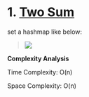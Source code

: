 # 1. [Two Sum](https://leetcode.com/problems/two-sum/)
 set a hashmap like below:

> [![](https://static.wixstatic.com/media/d6c009_5d222ede0745481d961aa480955bf7c2~mv2.png/v1/fill/w_740,h_260,al_c,q_95/d6c009_5d222ede0745481d961aa480955bf7c2~mv2.webp)](https://www.code-recipe.com/post/two-sum) 

**Complexity Analysis**

Time Complexity: O(n)

Space Complexity: O(n)